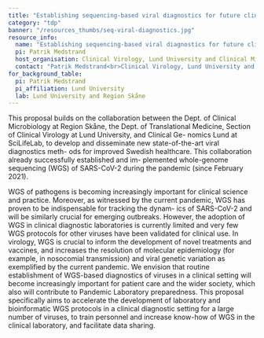 ```yaml
---
title: "Establishing sequencing-based viral diagnostics for future clinical use: towards pandemic and outbreak preparedness in the clinical laboratory"
category: "tdp"
banner: "/resources_thumbs/seq-viral-diagnostics.jpg"
resource_info:
  name: "Establishing sequencing-based viral diagnostics for future clinical use: towards pandemic and outbreak preparedness in the clinical laboratory"
  pi: Patrik Medstrand
  host_organisation: Clinical Virology, Lund University and Clinical Microbiology, Medicinsk Service, Region Skåne
  contact: "Patrik Medstrand<br>Clinical Virology, Lund University and Clinical Microbiology, Medicinsk Service, Region Skåne<br>Email: [patrik.medstrand@med.lu.se](mailto:patrik.medstrand@med.lu.se)"
for_background_table:
  pi: Patrik Medstrand
  pi_affiliation: Lund University
  lab: Lund University and Region Skåne
---
```


This proposal builds on the collaboration between the Dept. of Clinical Microbiology at Region Skåne, the Dept. of Translational Medicine, Section of Clinical Virology at Lund University, and Clinical Ge- nomics Lund at SciLifeLab, to develop and disseminate new state-of-the-art viral diagnostics meth- ods for improved Swedish healthcare. This collaboration already successfully established and im- plemented whole-genome sequencing (WGS) of SARS-CoV-2 during the pandemic (since February 2021).

WGS of pathogens is becoming increasingly important for clinical science and practice. Moreover, as witnessed by the current pandemic, WGS has proven to be indispensable for tracking the dynam- ics of SARS-CoV-2 and will be similarly crucial for emerging outbreaks. However, the adoption of WGS in clinical diagnostic laboratories is currently limited and very few WGS protocols for other viruses have been validated for clinical use. In virology, WGS is crucial to inform the development of novel treatments and vaccines, and increases the resolution of molecular epidemiology (for example, in nosocomial transmission) and viral genetic variation as exemplified by the current pandemic. We envision that routine establishment of WGS-based diagnostics of viruses in a clinical setting will become increasingly important for patient care and the wider society, which also will contribute to Pandemic Laboratory preparedness. This proposal specifically aims to accelerate the development of laboratory and bioinformatic WGS protocols in a clinical diagnostic setting for a large number of viruses, to train personnel and increase know-how of WGS in the clinical laboratory, and facilitate data sharing.
